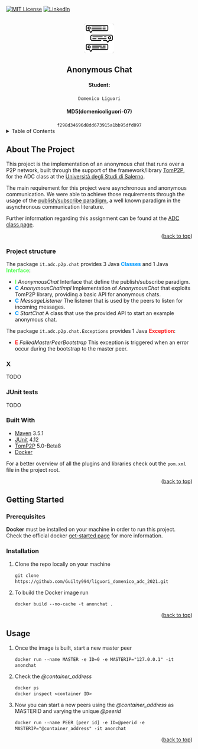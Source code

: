 <div id="top"></div>


<!-- PROJECT SHIELDS -->
[![MIT License][license-shield]][license-url]
[![LinkedIn][linkedin-shield]][linkedin-url]


<!-- PROJECT LOGO -->
<br />
<div align="center">
  <a href="https://github.com/othneildrew/Best-README-Template">
    <img src="images/LOGO.png" alt="Logo" width="80" height="80">
  </a>

<h2 align="center">Anonymous Chat</h2>
  <h4>Student: </h4> <code>Domenico Liguori</code>
  <h4>MD5(domenicoliguori-07)</h4> <code>f298d34696d8dd673915a1bb95dfd097</code>
</div>



<!-- TABLE OF CONTENTS -->
<details>
  <summary>Table of Contents</summary>
  <ol>
    <li>
      <a href="#about-the-project">About this project</a>
      <ul>
        <li><a href="#built-with">Built With</a></li>
        <li><a href="#project-structure">Project Structure</a></li>
        <li><a href="#x">Project Structure</a></li>
        <li><a href="#junit-tests">Project Structure</a></li>
      </ul>
    </li>
    <li>
      <a href="#getting-started">Getting Started</a>
      <ul>
        <li><a href="#prerequisites">Prerequisites</a></li>
        <li><a href="#installation">Installation</a></li>
      </ul>
    </li>
    <li><a href="#usage">Usage</a></li>
  </ol>
</details>


<!-- ABOUT THE PROJECT -->
## About The Project

This project is the implementation of an anonymous chat that runs over a P2P network, built through the support of the framework/library [TomP2P](https://tomp2p.net/), for the ADC class at the [Università degli Studi di Salerno](https://www.unisa.it/).

The main requirement for this project were asynchronous and anonymous communication. We were able to achieve those requirements through the usage of the [publish/subscribe paradigm](https://www.pubnub.com/learn/glossary/what-is-publish-subscribe/), a well known paradigm in the asynchronous communication literature.



Further information regarding this assignment can be found at the [ADC class page](https://spagnuolocarmine.github.io/adc.html).

<p align="right">(<a href="#top">back to top</a>)</p>


### Project structure

The package `it.adc.p2p.chat` provides 3 Java <span style="color:#0099ff">**Classes**</span> and 1 Java <span style="color:#4dff4d">**Interface**</span>:

* <span style="color:#4dff4d">**I**</span> _AnonymousChat_ Interface that define the publish/subscribe paradigm.
* <span style="color:#0099ff">**C**</span> _AnonymousChatImpl_ Implementation of _AnonymousChat_ that exploits TomP2P library, providing a basic API for anonymous chats. 
* <span style="color:#0099ff">**C**</span> _MessageListener_ The listener that is used by the peers to listen for incoming messages.
* <span style="color:#0099ff">**C**</span> _StartChat_ A class that use the provided API to start an example anonymous chat.

The package `it.adc.p2p.chat.Exceptions` provides 1 Java <span style="color:#ff1a1a">**Exception**</span>:

* <span style="color:#ff1a1a">**E**</span> _FailedMasterPeerBootstrap_ This exception is triggered when an error occur during the bootstrap to the master peer.


### X

TODO

### JUnit tests

TODO

### Built With

* [Maven](https://maven.apache.org/) 3.5.1
* [JUnit](https://junit.org/) 4.12
* [TomP2P](https://tomp2p.net/) 5.0-Beta8
* [Docker](https://www.docker.com/) 

For a better overview of all the plugins and libraries check out the `pom.xml` file in the project root.

<p align="right">(<a href="#top">back to top</a>)</p>

<!-- GETTING STARTED -->
## Getting Started

### Prerequisites

**Docker** must be installed on your machine in order to run this project.
Check the official docker [get-started page](https://docs.docker.com/get-started/) for more information.

### Installation

1. Clone the repo locally on your machine
   ```
   git clone https://github.com/Guilty994/liguori_domenico_adc_2021.git
   ```
2. To build the Docker image run
   ```
   docker build --no-cache -t anonchat .
   ```

<p align="right">(<a href="#top">back to top</a>)</p>


<!-- USAGE EXAMPLES -->
## Usage

1. Once the image is built, start a new master peer
   ```
   docker run --name MASTER -e ID=0 -e MASTERIP="127.0.0.1" -it anonchat
   ```
2. Check the _@container_address_
   ```
   docker ps
   docker inspect <container ID>
   ```
3. Now you can start a new peers using the _@container_address_ as MASTERID and varying the unique _@peerid_
    ```
   docker run --name PEER_[peer id] -e ID=@peerid -e MASTERIP="@container_address" -it anonchat
   ```
<p align="right">(<a href="#top">back to top</a>)</p>

<!-- MARKDOWN LINKS & IMAGES -->
[license-shield]: https://img.shields.io/github/license/othneildrew/Best-README-Template.svg?style=for-the-badge
[license-url]: https://github.com/Guilty994/liguori_domenico_adc_2021/blob/master/LICENSE.txt
[linkedin-shield]: https://img.shields.io/badge/-LinkedIn-black.svg?style=for-the-badge&logo=linkedin&colorB=555
[linkedin-url]: https://www.linkedin.com/in/domenico-liguori-1435a8215/